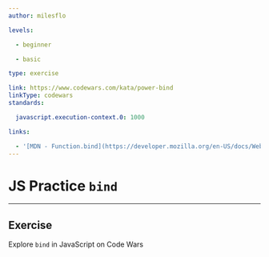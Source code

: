 ```yaml
---
author: milesflo

levels:

  - beginner

  - basic

type: exercise

link: https://www.codewars.com/kata/power-bind
linkType: codewars
standards:

  javascript.execution-context.0: 1000

links:

  - '[MDN - Function.bind](https://developer.mozilla.org/en-US/docs/Web/JavaScript/Reference/Global_Objects/Function/bind)'
---
```


# JS Practice `bind`

---
## Exercise

Explore `bind` in JavaScript on Code Wars
 
